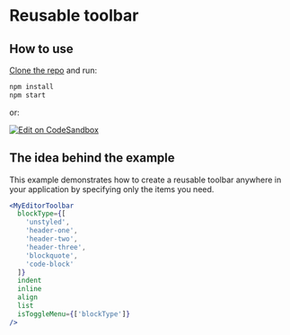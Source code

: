 # Reusable toolbar

## How to use

[Clone the repo](https://github.com/romainleduc/draft-js-wysiwyg) and run:

```sh
npm install
npm start
```

or:

[![Edit on CodeSandbox](https://codesandbox.io/static/img/play-codesandbox.svg)](https://codesandbox.io/s/reusable-toolbar-r1x16)

## The idea behind the example

This example demonstrates how to create a reusable toolbar anywhere in your application by specifying only the items you need.

```jsx
<MyEditorToolbar
  blockType={[
    'unstyled',
    'header-one',
    'header-two',
    'header-three',
    'blockquote',
    'code-block'
  ]}
  indent
  inline
  align
  list
  isToggleMenu={['blockType']}
/>
```
